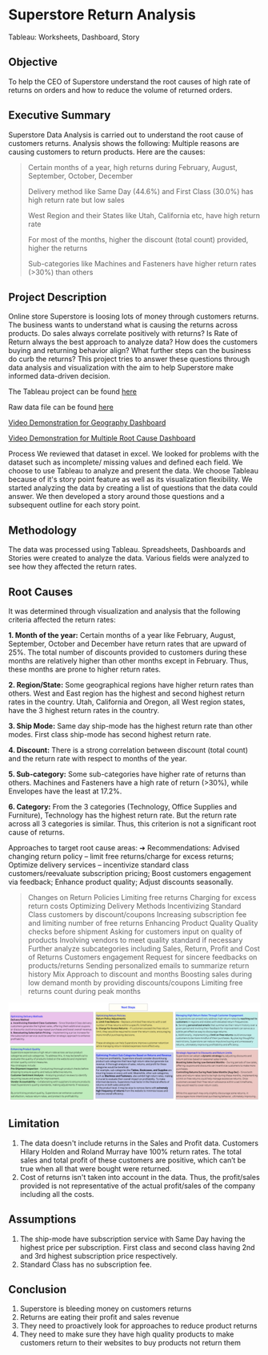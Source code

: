 # Superstore Return Analysis
Tableau: Worksheets, Dashboard, Story

## Objective
To help the CEO of Superstore understand the root causes of high rate of returns on orders and how to reduce the volume of returned orders.

## Executive Summary
Superstore Data Analysis is carried out to understand the root cause of customers returns. Analysis shows the following:
Multiple reasons are causing customers to return products. Here are the causes:
> Certain months of a year, high returns during February, August, September, October, December
> 
> Delivery method like Same Day (44.6%) and First Class (30.0%) has high return rate but low sales
> 
> West Region and their States like Utah, California etc, have high return rate
> 
> For most of the months, higher the discount (total count) provided, higher the returns
> 
> Sub-categories like Machines and Fasteners have higher return rates (>30%) than others


## Project Description 
Online store Superstore is loosing lots of money through customers returns. The business wants to understand what is causing the returns across products. Do sales always correlate positively with returns? Is Rate of Return always the best approach to analyze data? How does the customers buying and returning behavior align? What further steps can the business do curb the returns? This project tries to answer these questions through data analysis and visualization with the aim to help Superstore make informed data-driven decision.

The Tableau project can be found <a href='https://public.tableau.com/app/profile/vandana.dhakal/viz/SuperstoreReturnAnalysis_17431936226380/SuperstoreStory'><u>here</u></a>

Raw data file can be found <a href='https://github.com/vandanadhakal/Superstore-Return-Analysis/blob/main/Superstore.xls'><u>here</u></a>

[Video Demonstration for Geography Dashboard](https://github.com/vandanadhakal/Superstore-Return-Analysis/blob/main/Filter-Geography.mov)

[Video Demonstration for Multiple Root Cause Dashboard](https://github.com/vandanadhakal/Superstore-Return-Analysis/blob/main/Filters-Root%20Cause.mov)

Process
We reviewed that dataset in excel. We looked for problems with the dataset such as incomplete/ missing values and defined each field. We choose to use Tableau to analyze and present the data. We choose Tableau because of it's story point feature as well as its visualization flexibility. We started analyzing the data by creating a list of questions that the data could answer. We then developed a story around those questions and a subsequent outline for each story point. 

## Methodology
The data was processed using Tableau. Spreadsheets, Dashboards and Stories were created to analyze the data. Various fields were analyzed to see how they affected the return rates.

## Root Causes
It was determined through visualization and analysis that the following criteria affected the return rates:

**1. Month of the year:**
Certain months of a year like February, August, September, October and December have return rates that are upward of 25%. The total number of discounts provided to customers during these months are relatively higher than other months except in February. Thus, these months are prone to higher return rates.

**2. Region/State:**
Some geographical regions have higher return rates than others. West and East region has the highest and second highest return rates in the country. Utah, California and Oregon, all West region states, have the 3 highest return rates in the country.

**3. Ship Mode:**
Same day ship-mode has the highest return rate than other modes. First class ship-mode has second highest return rate.

**4. Discount:**
There is a strong correlation between discount (total count) and the return rate with respect to months of the year.

**5. Sub-category:**
Some sub-categories have higher rate of returns than others. Machines and Fasteners have a high rate of return (>30%), while Envelopes have the least at 17.2%.

**6. Category:**
From the 3 categories (Technology, Office Supplies and Furniture), Technology has the highest return rate. But the return rate across all 3 categories is similar. Thus, this criterion is not a significant root cause of returns.







Approaches to target root cause areas:
➔	Recommendations: Advised changing return policy – limit free returns/charge for excess returns; Optimize delivery services – incentivize standard class customers/reevaluate subscription pricing; Boost customers engagement via feedback; Enhance product quality; Adjust discounts seasonally.

> Changes on Return Policies 
Limiting free returns 
Charging for excess return costs
> Optimizing Delivery Methods 
Incentivizing Standard Class customers by discount/coupons
Increasing subscription fee and limiting number of free returns
> Enhancing Product Quality 
Quality checks before shipment
Asking for customers input on quality of products
Involving vendors to meet quality standard if necessary
> Further analyze subcategories including Sales, Return, Profit and Cost of Returns
> Customers engagement 
Request for sincere feedbacks on products/returns
Sending personalized emails to summarize return history
> Mix Approach to discount and months 
Boosting sales during low demand month by providing discounts/coupons 
Limiting free returns count during peak months

<img src="https://github.com/vandanadhakal/Superstore-Return-Analysis/blob/main/Proposed%20Steps.png"> 

## Limitation
1. The data doesn't include returns in the Sales and Profit data. Customers Hilary Holden and Roland Murray have 100% return rates. The total sales and total profit of these customers are positive, which can’t be true when all that were bought were returned. 
2. Cost of returns isn't taken into account in the data. Thus, the profit/sales provided is not representative of the actual profit/sales of the company including all the costs.
## Assumptions
1. The ship-mode have subscription service with Same Day having the highest price per subscription. First class and second class having 2nd and 3rd highest subscription price respectively.
2. Standard Class has no subscription fee.

## Conclusion
1. Superstore is bleeding money on customers returns
2. Returns are eating their profit and sales revenue
3. They need to proactively look for approaches to reduce product returns
4. They need to make sure they have high quality products to make customers return to their websites to buy products not return them

